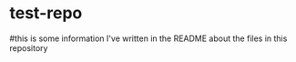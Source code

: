 # test-repo
#this is some information I've written in the README about the files in this repository
